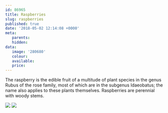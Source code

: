 ```yaml
---
id: 86965
title: Raspberries
slug: raspberries
published: true
date: '2018-05-02 12:14:08 +0000'
meta:
   parents: 
   hidden: 
data:
   image: '280680'
   colour: 
   available: 
   price:
---
```


The raspberry is the edible fruit of a multitude of plant species in the genus Rubus of the rose family, most of which are in the subgenus Idaeobatus; the name also applies to these plants themselves. Raspberries are perennial with woody stems.

<!--{% gallery %}-->
![](//www.datocms-assets.com/3015/1525263234-raspberry-1.jpg)
![](//www.datocms-assets.com/3015/1525263236-raspberry-2.jpg)
<!--{% endgallery %}-->